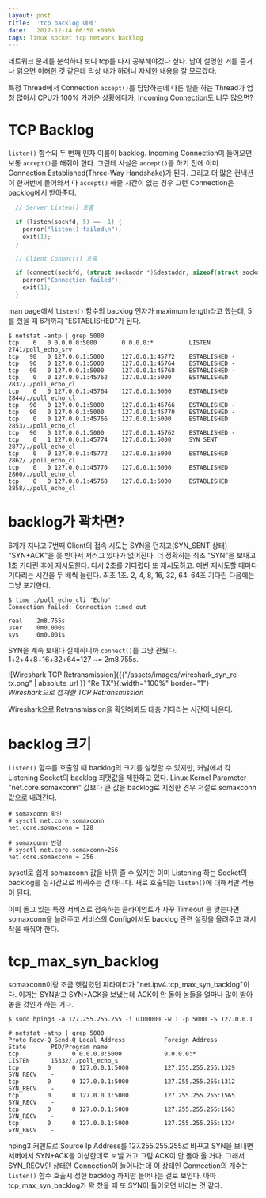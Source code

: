 ```yaml
---
layout: post
title:  'tcp backlog 예제'
date:   2017-12-14 06:50 +0900
tags: linux socket tcp network backlog
---
```


네트워크 문제를 분석하다 보니 tcp를 다시 공부해야겠다 싶다. 남이 설명한 거를 듣거나 읽으면 이해한 것 같은데 막상 내가 하려니 자세한 내용을 잘 모르겠다.

특정 Thread에서 Connection `accept()`를 담당하는데 다른 일을 하는 Thread가 엄청 많아서 CPU가 100% 가까운 상황에다가, Incoming Connection도 너무 많으면?

# TCP Backlog
`listen()` 함수의 두 번째 인자 이름이 backlog. Incoming Connection이 들어오면 보통 `accept()`를 해줘야 한다. 그런데 사실은 `accept()`를 하기 전에 이미 Connection Established(Three-Way Handshake)가 된다. 그리고 더 많은 컨낵션이 한꺼번에 들어와서 다 `accept()` 해줄 시간이 없는 경우 그런 Connection은 backlog에서 받아준다.

```c
  // Server Listen() 호출

  if (listen(sockfd, 5) == -1) {
    perror("listen() failed\n");
    exit(1);
  }
```

```c
  // Client Connect() 호출

  if (connect(sockfd, (struct sockaddr *)&destaddr, sizeof(struct sockaddr_in)) == -1) {
    perror("Connection failed");
    exit(1);
  }
```


man page에서 `listen()` 함수의 backlog 인자가 maximum length라고 했는데, 5를 줬을 때 6개까지 "ESTABLISHED"가 된다.

```
$ netstat -antp | grep 5000
tcp    6   0 0.0.0.0:5000       0.0.0.0:*          LISTEN      2741/poll_echo_srv
tcp   90   0 127.0.0.1:5000     127.0.0.1:45772    ESTABLISHED -
tcp   90   0 127.0.0.1:5000     127.0.0.1:45764    ESTABLISHED -
tcp   90   0 127.0.0.1:5000     127.0.0.1:45768    ESTABLISHED -
tcp    0   0 127.0.0.1:45762    127.0.0.1:5000     ESTABLISHED 2837/./poll_echo_cl
tcp    0   0 127.0.0.1:45764    127.0.0.1:5000     ESTABLISHED 2844/./poll_echo_cl
tcp   90   0 127.0.0.1:5000     127.0.0.1:45766    ESTABLISHED -
tcp   90   0 127.0.0.1:5000     127.0.0.1:45770    ESTABLISHED -
tcp    0   0 127.0.0.1:45766    127.0.0.1:5000     ESTABLISHED 2853/./poll_echo_cl
tcp   90   0 127.0.0.1:5000     127.0.0.1:45762    ESTABLISHED -
tcp    0   1 127.0.0.1:45774    127.0.0.1:5000     SYN_SENT    2877/./poll_echo_cl
tcp    0   0 127.0.0.1:45772    127.0.0.1:5000     ESTABLISHED 2862/./poll_echo_cl
tcp    0   0 127.0.0.1:45770    127.0.0.1:5000     ESTABLISHED 2860/./poll_echo_cl
tcp    0   0 127.0.0.1:45768    127.0.0.1:5000     ESTABLISHED 2858/./poll_echo_cl
```

# backlog가 꽉차면?
6개가 지나고 7번째 Client의 접속 시도는 SYN을 던지고(SYN_SENT 상태) "SYN+ACK"을 못 받아서 저러고 있다가 없어진다. 더 정확히는 최초 "SYN"을 보내고 1초 기다린 후에 재시도한다. 다시 2초를 기다렸다 또 재시도하고. 매번 재시도할 때마다 기다리는 시간을 두 배씩 늘린다. 최초 1초. 2, 4, 8, 16, 32, 64. 64초 기다린 다음에는 그냥 포기한다.

```
$ time ./poll_echo_cli 'Echo'
Connection failed: Connection timed out

real    2m8.755s
user    0m0.000s
sys     0m0.001s
```

SYN을 계속 보내다 실패하니까 `connect()`를 그냥 관뒀다. 1+2+4+8+16+32+64=127 ~= 2m8.755s.

![Wireshark TCP Retransmission]({{"/assets/images/wireshark_syn_re-tx.png" | absolute_url }} "Re TX"){:width="100%" border="1"}<br>
*Wireshark으로 캡쳐한 TCP Retransmission*

Wireshark으로 Retransmission을 확인해봐도 대충 기다리는 시간이 나온다.

# backlog 크기
`listen()` 함수를 호출할 때 backlog의 크기를 설정할 수 있지만, 커널에서 각 Listening Socket의 backlog 최댓값을 제한하고 있다. Linux Kernel Parameter "net.core.somaxconn" 값보다 큰 값을 backlog로 지정한 경우 저절로 somaxconn 값으로 내려간다. 

```
# somaxconn 확인
# sysctl net.core.somaxconn
net.core.somaxconn = 128

# somaxconn 변경
# sysctl net.core.somaxconn=256
net.core.somaxconn = 256
```

sysctl로 쉽게 somaxconn 값을 바꿔 줄 수 있지만 이미 Listening 하는 Socket의 backlog를 실시간으로 바꿔주는 건 아니다. 새로 호출되는 `listen()`에 대해서만 적용이 된다.

이미 돌고 있는 특정 서비스로 접속하는 클라이언트가 자꾸 Timeout 을 맞는다면 somaxconn을 늘려주고 서비스의 Config에서도 backlog 관련 설정을 올려주고 재시작을 해줘야 한다.

# tcp_max_syn_backlog
somaxconn이랑 조금 헷갈렸던 파라미터가 "net.ipv4.tcp_max_syn_backlog"이다. 이거는 SYN받고 SYN+ACK을 보냈는데 ACK이 안 돌아 놈들을 얼마나 많이 받아 놓을 것인가 하는 거다. 

```
$ sudo hping3 -a 127.255.255.255 -i u100000 -w 1 -p 5000 -S 127.0.0.1

# netstat -atnp | grep 5000
Proto Recv-Q Send-Q Local Address           Foreign Address         State       PID/Program name
tcp        0      0 0.0.0.0:5000            0.0.0.0:*               LISTEN      15332/./poll_echo_s
tcp        0      0 127.0.0.1:5000          127.255.255.255:1329    SYN_RECV    -                  
tcp        0      0 127.0.0.1:5000          127.255.255.255:1312    SYN_RECV    -                  
tcp        0      0 127.0.0.1:5000          127.255.255.255:1565    SYN_RECV    -                  
tcp        0      0 127.0.0.1:5000          127.255.255.255:1563    SYN_RECV    -                  
tcp        0      0 127.0.0.1:5000          127.255.255.255:1324    SYN_RECV    -                  
```

hping3 커맨드로 Source Ip Address를 127.255.255.255로 바꾸고 SYN을 보내면 서버에서 SYN+ACK을 이상한데로 보낼 거고 그럼 ACK이 안 돌아 올 거다. 그래서 SYN_RECV인 상태인 Connection이 늘어나는데 이 상태인 Connection의 개수는 `listen()` 함수 호출시 정한 backlog 까지만 늘어나는 걸로 보인다. 아마 tcp_max_syn_backlog가 꽉 찼을 때 또 SYN이 들어오면 버리는 것 같다.
